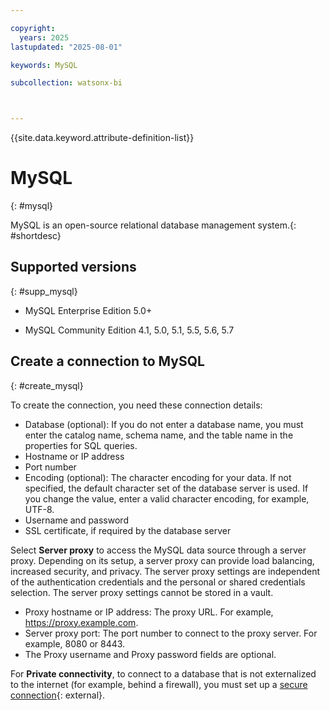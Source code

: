 ```yaml
---

copyright:
  years: 2025
lastupdated: "2025-08-01"

keywords: MySQL

subcollection: watsonx-bi



---
```

{{site.data.keyword.attribute-definition-list}}

# MySQL
{: #mysql}

MySQL is an open-source relational database management system.{: #shortdesc}


## Supported versions
{: #supp_mysql}

- MySQL Enterprise Edition 5.0+

- MySQL Community Edition 4.1, 5.0, 5.1, 5.5, 5.6, 5.7

## Create a connection to MySQL
{: #create_mysql}

To create the connection, you need these connection details:

- Database (optional): If you do not enter a database name, you must enter the catalog name, schema name, and the table name in the properties for SQL queries.
- Hostname or IP address
- Port number
- Encoding (optional): The character encoding for your data. If not specified, the default character set of the database server is used. If you change the value, enter a valid character encoding, for example, UTF-8.
- Username and password
- SSL certificate, if required by the database server

Select **Server proxy** to access the MySQL data source through a server proxy. Depending on its setup, a server proxy can provide load balancing, increased security, and privacy. The server proxy settings are independent of the authentication credentials and the personal or shared credentials selection. The server proxy settings cannot be stored in a vault.

- Proxy hostname or IP address: The proxy URL. For example, https://proxy.example.com.
- Server proxy port: The port number to connect to the proxy server. For example, 8080 or 8443.
- The Proxy username and Proxy password fields are optional.

For **Private connectivity**, to connect to a database that is not externalized to the internet (for example, behind a firewall), you must set up a [secure connection](/docs/watsonx-bi?topic=watsonx-bi-satellite){: external}.
